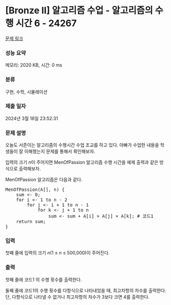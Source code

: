 # [Bronze II] 알고리즘 수업 - 알고리즘의 수행 시간 6 - 24267 

[문제 링크](https://www.acmicpc.net/problem/24267) 

### 성능 요약

메모리: 2020 KB, 시간: 0 ms

### 분류

구현, 수학, 시뮬레이션

### 제출 일자

2024년 3월 16일 23:52:31

### 문제 설명

<p>오늘도 서준이는 알고리즘의 수행시간 수업 조교를 하고 있다. 아빠가 수업한 내용을 학생들이 잘 이해했는지 문제를 통해서 확인해보자.</p>

<p>입력의 크기 <em>n</em>이 주어지면 MenOfPassion 알고리즘 수행 시간을 예제 출력과 같은 방식으로 출력해보자.</p>

<p>MenOfPassion 알고리즘은 다음과 같다.</p>

<pre>MenOfPassion(A[], n) {
    sum <- 0;
    for i <- 1 to n - 2
        for j <- i + 1 to n - 1
            for k <- j + 1 to n
                sum <- sum + A[i] × A[j] × A[k]; # 코드1
    return sum;
}</pre>

### 입력 

 <p>첫째 줄에 입력의 크기 <em>n</em>(1 ≤ <i>n</i> ≤ 500,000)이 주어진다.</p>

### 출력 

 <p>첫째 줄에 코드1 의 수행 횟수를 출력한다.</p>

<p>둘째 줄에 코드1의 수행 횟수를 다항식으로 나타내었을 때, 최고차항의 차수를 출력한다. 단, 다항식으로 나타낼 수 없거나 최고차항의 차수가 3보다 크면 4를 출력한다.</p>

